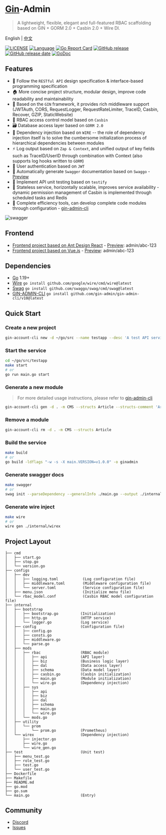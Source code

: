# [Gin](https://github.com/gin-gonic/gin)-Admin

> A lightweight, flexible, elegant and full-featured RBAC scaffolding based on GIN + GORM 2.0 + Casbin 2.0 + Wire DI.

English | [中文](README_CN.md)

[![LICENSE](https://img.shields.io/github/license/LyricTian/gin-admin.svg)](https://github.com/LyricTian/gin-admin/blob/main/LICENSE)
[![Language](https://img.shields.io/badge/Language-Go-blue.svg)](https://golang.org/)
[![Go Report Card](https://goreportcard.com/badge/github.com/LyricTian/gin-admin)](https://goreportcard.com/report/github.com/LyricTian/gin-admin)
[![GitHub release](https://img.shields.io/github/tag/LyricTian/gin-admin.svg?label=release)](https://github.com/LyricTian/gin-admin/releases)
[![GitHub release date](https://img.shields.io/github/release-date/LyricTian/gin-admin.svg)](https://github.com/LyricTian/gin-admin/releases)
[![GoDoc](https://img.shields.io/badge/Godoc-reference-blue.svg)](https://godoc.org/github.com/LyricTian/gin-admin)

## Features

- :scroll: Follow the `RESTful API` design specification & interface-based programming specification
- :house: More concise project structure, modular design, improve code readability and maintainability
- :toolbox: Based on the `GIN` framework, it provides rich middleware support (JWTAuth, CORS, RequestLogger, RequestRateLimiter, TraceID, Casbin, Recover, GZIP, StaticWebsite)
- :closed_lock_with_key: RBAC access control model based on `Casbin`
- :card_file_box: Database access layer based on `GORM 2.0`
- :electric_plug: Dependency injection based on `WIRE` -- the role of dependency injection itself is to solve the cumbersome initialization process of hierarchical dependencies between modules
- :zap: Log output based on `Zap & Context`, and unified output of key fields such as TraceID/UserID through combination with Context (also supports log hooks written to `GORM`)
- :key: User authentication based on `JWT`
- :microscope: Automatically generate `Swagger` documentation based on `Swaggo` - [Preview](http://101.42.232.163:8040/swagger/index.html)
- :test_tube: Implement API unit testing based on `testify`
- :100: Stateless service, horizontally scalable, improves service availability - dynamic permission management of Casbin is implemented through scheduled tasks and Redis
- :hammer: Complete efficiency tools, can develop complete code modules through configuration - [gin-admin-cli](https://github.com/gin-admin/gin-admin-cli)

![swagger](./swagger.jpeg)

## Frontend

- [Frontend project based on Ant Design React](https://github.com/gin-admin/gin-admin-frontend) - [Preview](http://101.42.232.163:8040/): admin/abc-123
- [Frontend project based on Vue.js](https://github.com/gin-admin/gin-admin-vue) - [Preview](http://101.42.232.163:8080/): admin/abc-123

## Dependencies

- [Go](https://golang.org/) 1.19+
- [Wire](github.com/google/wire) `go install github.com/google/wire/cmd/wire@latest`
- [Swag](github.com/swaggo/swag) `go install github.com/swaggo/swag/cmd/swag@latest`
- [GIN-ADMIN-CLI](https://github.com/gin-admin/gin-admin-cli) `go install github.com/gin-admin/gin-admin-cli/v10@latest`

## Quick Start

### Create a new project

```bash
gin-account-cli new -d ~/go/src --name testapp --desc 'A test API service based on golang.' --pkg 'github.com/xxx/testapp'
```

### Start the service

```bash
cd ~/go/src/testapp
make start
# or
go run main.go start
```

### Generate a new module

> For more detailed usage instructions, please refer to [gin-admin-cli](https://github.com/gin-admin/gin-admin-cli)

```bash
gin-account-cli gen -d . -m CMS --structs Article --structs-comment 'Article management'
```

### Remove a module

```bash
gin-account-cli rm -d . -m CMS --structs Article
```

### Build the service

```bash
make build
# or
go build -ldflags "-w -s -X main.VERSION=v1.0.0" -o ginadmin
```

### Generate swagger docs

```bash
make swagger
# or
swag init --parseDependency --generalInfo ./main.go --output ./internal/swagger
```

### Generate wire inject

```bash
make wire
# or
wire gen ./internal/wirex
```

## Project Layout

```text
├── cmd
│   ├── start.go
│   ├── stop.go
│   └── version.go
├── configs
│   ├── dev
│   │   ├── logging.toml           (Log configuration file)
│   │   ├── middleware.toml        (Middleware configuration file)
│   │   └── server.toml            (Service configuration file)
│   ├── menu.json                  (Initialize menu file)
│   └── rbac_model.conf            (Casbin RBAC model configuration file)
├── internal
│   ├── bootstrap
│   │   ├── bootstrap.go          (Initialization)
│   │   ├── http.go               (HTTP service)
│   │   └── logger.go             (Log service)
│   ├── config                    (Configuration file)
│   │   ├── config.go
│   │   ├── consts.go
│   │   ├── middleware.go
│   │   └── parse.go
│   ├── mods
│   │   ├── rbac                  (RBAC module)
│   │   │   ├── api               (API layer)
│   │   │   ├── biz               (Business logic layer)
│   │   │   ├── dal               (Data access layer)
│   │   │   ├── schema            (Data model layer)
│   │   │   ├── casbin.go         (Casbin initialization)
│   │   │   ├── main.go           (Module initialization)
│   │   │   └── wire.go           (Dependency injection)
│   │   ├── sys
│   │   │   ├── api
│   │   │   ├── biz
│   │   │   ├── dal
│   │   │   ├── schema
│   │   │   ├── main.go
│   │   │   └── wire.go
│   │   └── mods.go
│   ├── utility
│   │   └── prom
│   │       └── prom.go           (Prometheus)
│   └── wirex                     (Dependency injection)
│       ├── injector.go
│       ├── wire.go
│       └── wire_gen.go
├── test                          (Unit test)
│   ├── menu_test.go
│   ├── role_test.go
│   ├── test.go
│   └── user_test.go
├── Dockerfile
├── Makefile
├── README.md
├── go.mod
├── go.sum
└── main.go                       (Entry)
```

## Community

- [Discord](https://discord.gg/UCnpActY)
- [Issues](https://github.com/LyricTian/gin-admin/issues)
